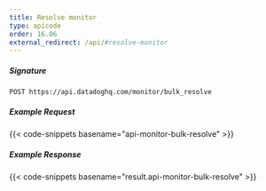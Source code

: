 ```yaml
---
title: Resolve monitor
type: apicode
order: 16.06
external_redirect: /api/#resolve-monitor
---
```


##### Signature
`POST https://api.datadoghq.com/monitor/bulk_resolve`
##### Example Request
{{< code-snippets basename="api-monitor-bulk-resolve" >}}
##### Example Response
{{< code-snippets basename="result.api-monitor-bulk-resolve" >}}

